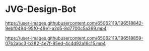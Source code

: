 # JVG-Design-Bot

https://user-images.githubusercontent.com/65062119/196518842-9ebf0494-95f0-49e1-a2d5-8d7700c5a369.mp4

https://user-images.githubusercontent.com/65062119/196518859-07b2abc3-b282-4e7f-85ed-4c4d92a16c15.mp4

